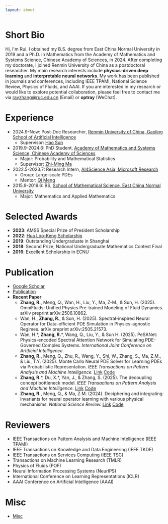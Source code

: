 ```yaml
---
layout: about 
---
```


# Short Bio
Hi, I'm Rui. I obtained my B.S. degree from East China Normal University in 2019 and a Ph.D. in Mathematics from the Academy of Mathematics and Systems Science, Chinese Academy of Sciences, in 2024. After completing my doctorate, I joined Renmin University of China as a postdoctoral researcher. My main research interests include **physics-driven deep learning** and **interpretable neural networks**. My work has been published in journals and conferences, including IEEE TPAMI, National Science Review, Physics of Fluids, and AAAI. If you are interested in my research or would like to explore potential collaboration, please feel free to contact me via <u>rayzhang@ruc.edu.cn</u> (Email) or **optray** (WeChat).
 
# Experience
* 2024.9-Now: Post-Doc Researcher, [Renmin University of China, Gaoling School of Artificial Intelligence](http://ai.ruc.edu.cn/)
  * Supervisor: [Hao Sun](https://gsai.ruc.edu.cn/haosun)
* 2019.9-2024.6: PhD Student, [Academy of Mathematics and Systems Science, Chinese Academy of Sciences](http://www.amss.ac.cn/)
  * Major: Probability and Mathematical Statistics
  * Supervisor: [Zhi-Ming Ma](http://homepage.amss.ac.cn/research/homePage/8eb59241e2e74d828fb84eec0efadba5/myHomePage.html)
* 2022.5-2023.7: Research Intern, [AI4Science Asia, Microsoft Research](https://www.microsoft.com/en-us/research/lab/microsoft-research-ai4science/)
  * Group: Large-scale PDEs
  * Mentor: [Qi Meng](http://homepage.amss.ac.cn/research/homePage/a8636013d63440498442e91a549202f1/myHomePage.html#home)
* 2015.9-2019.6: BS, [School of Mathematical Science, East China Normal University](https://math.ecnu.edu.cn/)
  * Major: Mathematics and Applied Mathematics

# Selected Awards
* **2023**: AMSS Special Prize of President Scholarship
* **2022**: [Hua Loo-Keng Scholarship](http://admission.amss.ac.cn/jlsq/hlgjxj/202208/t20220827_713444.html)
* **2019**: Outstanding Undergraduate in Shanghai
* **2018**: Second Prize, National Undergraduate Mathematics Contest Final
* **2016**: Excellent Scholarship in ECNU

# Publication
+ [Google Scholar](https://scholar.google.com/citations?user=8V50qncAAAAJ&hl=zh-CN&oi=sra)
+ [<u>Publication</u>](publication)
+ **Recent Paper**
    * **Zhang, R.**, Meng, Q., Wan, H., Liu, Y., Ma, Z-M., & Sun, H. (2025). OmniFluids: Unified Physics Pre-trained Modeling of Fluid Dynamics. arXiv preprint arXiv:2506.10862.
    * Wan, H., **Zhang, R.**, & Sun, H. (2025). Spectral-inspired Neural Operator for Data-efficient PDE Simulation in Physics-agnostic Regimes. arXiv preprint arXiv:2505.21573.
    * Wan, H.\*, **Zhang, R.**\*, Wang, Q., Liu, Y., & Sun H. (2025). PeSANet: Physics-encoded Spectral Attention Network for Simulating PDE-Governed Complex Systems. _International Joint Conference on Artificial Intelligence._
    * **Zhang, R.**, Meng, Q., Zhu, R., Wang, Y., Shi, W., Zhang, S., Ma, Z.M., & Liu, T.Y. (2025). Monte Carlo Neural PDE Solver for Learning PDEs via Probabilistic Representation. _IEEE Transactions on Pattern Analysis and Machine Intelligence._ [Link](https://ieeexplore.ieee.org/document/10916840) [Code](https://github.com/optray/MCNP)
    * **Zhang, R.**\*, Du, X.\*, Yan, J., & Zhang, S. (2025). The decoupling concept bottleneck model. _IEEE Transactions on Pattern Analysis and Machine Intelligence._ [Link](https://ieeexplore.ieee.org/document/10740789/) [Code](https://github.com/deepopo/DCBM)
    * **Zhang, R.**, Meng, Q., & Ma, Z.M. (2024). Deciphering and integrating invariants for neural operator learning with various physical mechanisms. _National Science Review._ [Link](https://academic.oup.com/nsr/advance-article/doi/10.1093/nsr/nwad336/7503933) [Code](https://github.com/optray/PIANO)


# Reviewers
+ IEEE Transactions on Pattern Analysis and Machine Intelligence (IEEE TPAMI)
+ IEEE Transactions on Knowledge and Data Engineering (IEEE TKDE)
+ IEEE Transactions on Services Computing (IEEE TSC)
+ Transactions on Machine Learning Research (TMLR)
+ Physics of Fluids (POF)
+ Neural Information Processing Systems (NeurIPS)
+ International Conference on Learning Representations (ICLR)
+ AAAI Conference on Artificial Intelligence (AAAI)

# Misc
+ [<u>Misc</u>](motto)


